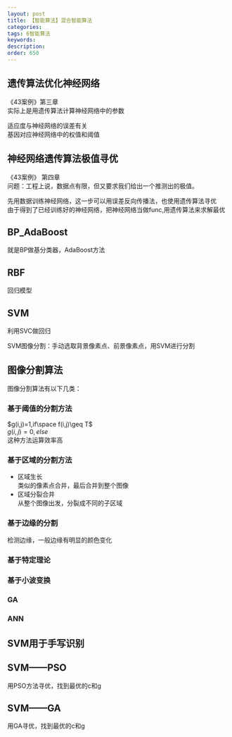 ```yaml
---
layout: post
title: 【智能算法】混合智能算法
categories:
tags: 6智能算法
keywords:
description:
order: 650
---
```




## 遗传算法优化神经网络
《43案例》第三章  
实际上是用遗传算法计算神经网络中的参数   


适应度与神经网络的误差有关  
基因对应神经网络中的权值和阈值  
## 神经网络遗传算法极值寻优
《43案例》 第四章  
问题：工程上说，数据点有限，但又要求我们给出一个推测出的极值。  


先用数据训练神经网络，这一步可以用误差反向传播法，也使用遗传算法寻优  
由于得到了已经训练好的神经网络，把神经网络当做func,用遗传算法来求解最优  
## BP_AdaBoost

就是BP做基分类器，AdaBoost方法
## RBF

回归模型

## SVM
利用SVC做回归

SVM图像分割：手动选取背景像素点、前景像素点，用SVM进行分割


## 图像分割算法
图像分割算法有以下几类：  

### 基于阈值的分割方法  
$g(i,j)=1,if\space f(i,j)\geq T$  
$g(i,j)=0,else$  
这种方法运算效率高
### 基于区域的分割方法
- 区域生长  
类似的像素点合并，最后合并到整个图像  
- 区域分裂合并  
从整个图像出发，分裂成不同的子区域  


### 基于边缘的分割
检测边缘，一般边缘有明显的颜色变化

### 基于特定理论
### 基于小波变换
### GA
### ANN
## SVM用于手写识别

## SVM——PSO
用PSO方法寻优，找到最优的c和g
## SVM——GA
用GA寻优，找到最优的c和g
